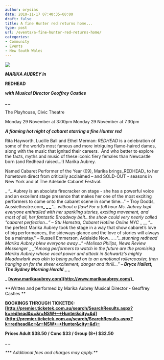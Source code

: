 ```yaml
---
author: orysias
date: 2010-11-17 07:40:35+00:00
draft: false
title: A fine Hunter red returns home...
type: post
url: /events/a-fine-hunter-red-returns-home/
categories:
- Community
- Events
- New South Wales
---
```


[![](http://www.ozeukes.com/wp-content/uploads/2010/11/Poster_plain-Web.jpg)
](http://www.ozeukes.com/wp-content/uploads/2010/11/Poster_plain-Web.jpg)


**_MARIKA AUBREY in_**

**REDHEAD**

**_with Musical Director Geoffrey Castles_**

**_ _**

The Playhouse, Civic Theatre

Monday 29 November at 3:00pm
Monday 29 November at 7.30pm

**_A flaming hot night of cabaret starring a fine Hunter red_**

Rita Hayworth, Lucille Ball and Ethel Merman: _REDHEAD_ is a celebration of some of the world’s most famous and more intriguing flame-haired dames, along with the music that ignited their careers.  And who better to explore the facts, myths and music of these iconic fiery females than Newcastle born (and Redhead raised…!) Marika Aubrey.

Named Cabaret Performer of the Year (09), Marika brings_REDHEAD_ to her hometown direct from critically acclaimed – and SOLD-OUT - seasons in New York and at The Adelaide Cabaret Festival.

_ “…Aubrey is an absolute firecracker on stage - she has a powerful voice and an excellent stage presence that makes her one of the most exciting performers to come onto the cabaret scene in some time…” – Troy Dodds, Aussietheatre.com_
**_
_**_“… without a flaw! For a full hour Ms. Aubrey kept everyone enthralled with her sparkling stories, exciting movement, and most of all, her fantastic Broadway belt…the show could very nearly called "cabaret perfection…” – Stu Hamstra, Cabaret Hotline Online NYC_
_
__ “…the perfect Marika Aubrey took the stage in a way that show cabaret’s love of big performances, the sideways glance and the love of stories will always be a mainstay." – Russell Emmerson, Adelaide Now_
_
__"...stunning redhead Marika Aubrey blew everyone away..." –Melissa Philips, News Review Messenger_
_
__"Among performers to watch in the future are the promising Marika Aubrey whose vocal power and attack in Schwartz’s mighty Meadowlark was akin to being pulled on to an emotional rollercoaster, then hanging on for the sheer excitement, danger and thrill…” – **Bryce Hallett, The Sydney Morning Herald**_
_ _

_ **[www.marikaaubrey.com](http://www.marikaaubrey.com/)**_

**Written and performed by Marika Aubrey
Musical Director - Geoffrey Castles
**

**BOOKINGS THROUGH TICKETEK:[http://premier.ticketek.com.au/search/SearchResults.aspx?k=redhead&c=&r=NSW+-+Hunter&city=&d](http://premier.ticketek.com.au/search/SearchResults.aspx?k=redhead&c=&r=NSW+-+Hunter&city=&d)=**

**Prices
Adult $38.50 / Conc $33 / Group (8+) $32.50**

_ _

_*** Additional fees and charges may apply.**_
